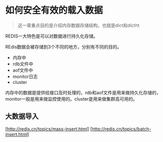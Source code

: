 # 如何安全有效的载入数据
> 这一章重点目的是介绍内存数据存储结构，也就是dict和dictht

REDIS一大特色是可以对数据进行持久化存储。

REdis数据会被存储到3个不同的地方，分别有不同的目的。
- 内存中
- rdb文件中
- aof文件中
- monitor日志
- cluster

内存中的数据是提供给接口及时处理的，rdb和aof文件是用来做持久化存储的，monitor一般是用来做监控使用的。cluster是用来做集群高可用的。


## 大数据导入
[http://redis.cn/topics/mass-insert.html]
[http://redis.cn/topics/batch-insert.html]
